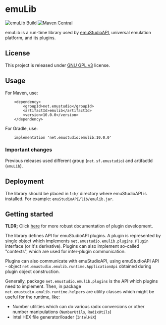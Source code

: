 # emuLib
![emuLib Build](https://github.com/emustudio/emuLib/workflows/emuLib%20Build/badge.svg)
[![Maven Central](https://maven-badges.herokuapp.com/maven-central/net.emustudio/emulib/badge.svg)](https://maven-badges.herokuapp.com/maven-central/net.emustudio/emulib)

emuLib is a run-time library used by [emuStudioAPI](https://github.com/emustudio/emuStudioAPI), universal emulation platform,
and its plugins.

## License

This project is released under [GNU GPL v3](https://www.gnu.org/licenses/gpl-3.0.html) license.

## Usage

For Maven, use:

```
    <dependency>
        <groupId>net.emustudio</groupId>
        <artifactId>emulib</artifactId>
        <version>10.0.0</version>
    </dependency>
```

For Gradle, use:

```
    implementation 'net.emustudio:emulib:10.0.0'
```

### Important changes

Previous releases used different group (`net.sf.emustudio`) and artifactId (`emuLib`).

## Deployment

The library should be placed in `lib/` directory where emuStudioAPI is installed.
For example: `emuStudioAPI/lib/emulib.jar`.


## Getting started

**TLDR;** Click [here](https://www.emustudio.net/devel/) for more robust documentation of plugin development. 

The library defines API for emuStudioAPI plugins. A plugin is represented by single object which implements
`net.emustudio.emulib.plugins.Plugin` interface (or it's derivative). Plugins can also implement so-called "contexts",
which are used for inter-plugin communication.

Plugins can also communicate with emuStudioAPI, using emuStudioAPI API - object `net.emustudio.emulib.runtime.ApplicationApi`
obtained during plugin object construction.
 
Generally, package `net.emustudio.emulib.plugins` is the API which plugins need to implement.
Then, in package `net.emustudio.emulib.runtime.helpers` are utility classes which might be useful for the runtime, like: 

- Number utilities which can do various radix conversions or other number manipulations (`NumberUtils`, `RadixUtils`)
- Intel HEX file generator/loader (`IntelHEX`)
